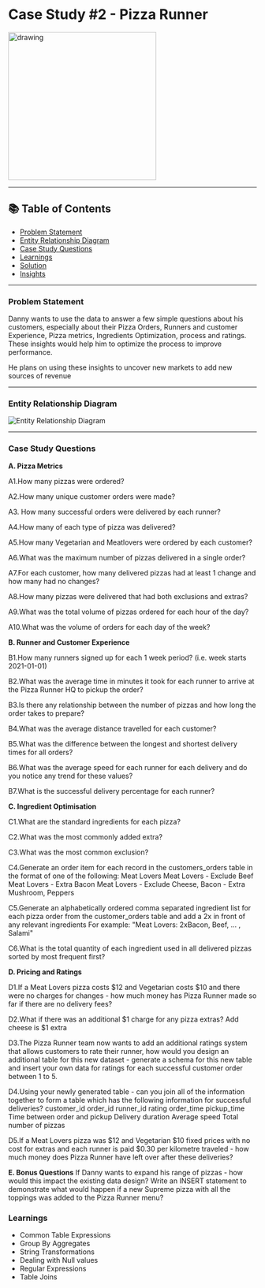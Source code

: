 
# Case Study #2 - Pizza Runner
<img src="https://user-images.githubusercontent.com/11831222/225146006-167e34a4-0389-4410-bcc4-1951cd68099e.png" alt="drawing" style="width:300px;"/>

______________________________________________________________________________________________________________________________________________________


## 📚 Table of Contents
- [Problem Statement](https://github.com/thanujapolani/8-Week-SQL-Challenge/edit/main/Week2%20-%20Pizza%20Runner/README.md#problem-statement)
- [Entity Relationship Diagram](https://github.com/thanujapolani/8-Week-SQL-Challenge/edit/main/Week2%20-%20Pizza%20Runner/README.md#entity-relationship-diagram)
- [Case Study Questions](https://github.com/thanujapolani/8-Week-SQL-Challenge/edit/main/Week2%20-%20Pizza%20Runner/README.md#case-study-questions)
- [Learnings](https://github.com/thanujapolani/8-Week-SQL-Challenge/edit/main/Week2%20-%20Pizza%20Runner/README.md#learnings)
- [Solution]()
- [Insights]()

_______________________________________________________________________________________________________________________________________________________

### Problem Statement
Danny wants to use the data to answer a few simple questions about his customers, especially about their Pizza Orders, Runners and customer Experience, Pizza metrics, Ingredients Optimization, process and ratings. These insights would help him to optimize the process to improve performance.

He plans on using these insights to uncover new markets to add new sources of revenue

_______________________________________________________________________________________________________________________________________

### Entity Relationship Diagram
![Entity Relationship Diagram](https://user-images.githubusercontent.com/11831222/225155191-6d77a01b-64e6-42c6-b928-7709997578a2.png)
__________________________________________________________________________________________________________________
 
### Case Study Questions
**A. Pizza Metrics**

A1.How many pizzas were ordered?  

A2.How many unique customer orders were made?  

A3. How many successful orders were delivered by each runner?  

A4.How many of each type of pizza was delivered?  

A5.How many Vegetarian and Meatlovers were ordered by each customer?  

A6.What was the maximum number of pizzas delivered in a single order?  

A7.For each customer, how many delivered pizzas had at least 1 change and how many had no changes?  

A8.How many pizzas were delivered that had both exclusions and extras?  

A9.What was the total volume of pizzas ordered for each hour of the day?  

A10.What was the volume of orders for each day of the week?

**B. Runner and Customer Experience**  

B1.How many runners signed up for each 1 week period? (i.e. week starts 2021-01-01)  

B2.What was the average time in minutes it took for each runner to arrive at the Pizza Runner HQ to pickup the order?  

B3.Is there any relationship between the number of pizzas and how long the order takes to prepare?  

B4.What was the average distance travelled for each customer?  

B5.What was the difference between the longest and shortest delivery times for all orders?  

B6.What was the average speed for each runner for each delivery and do you notice any trend for these values?  

B7.What is the successful delivery percentage for each runner?

**C. Ingredient Optimisation**  

C1.What are the standard ingredients for each pizza?  

C2.What was the most commonly added extra?  

C3.What was the most common exclusion?  

C4.Generate an order item for each record in the customers_orders table in the format of one of the following:
  Meat Lovers
  Meat Lovers - Exclude Beef
  Meat Lovers - Extra Bacon
  Meat Lovers - Exclude Cheese, Bacon - Extra Mushroom, Peppers  
  
C5.Generate an alphabetically ordered comma separated ingredient list for each pizza order from the customer_orders table and add a 2x in front of any relevant ingredients
  For example: "Meat Lovers: 2xBacon, Beef, ... , Salami"  
  
C6.What is the total quantity of each ingredient used in all delivered pizzas sorted by most frequent first?

**D. Pricing and Ratings**  

D1.If a Meat Lovers pizza costs $12 and Vegetarian costs $10 and there were no charges for changes - how much money has Pizza Runner made so far if there are no delivery fees?  

D2.What if there was an additional $1 charge for any pizza extras?
  Add cheese is $1 extra  
  
D3.The Pizza Runner team now wants to add an additional ratings system that allows customers to rate their runner, how would you design an additional table for this new dataset - generate a schema for this new table and insert your own data for ratings for each successful customer order between 1 to 5.  

D4.Using your newly generated table - can you join all of the information together to form a table which has the following information for successful deliveries?
  customer_id
  order_id
  runner_id
  rating
  order_time
  pickup_time
  Time between order and pickup
  Delivery duration
  Average speed
  Total number of pizzas  
  
D5.If a Meat Lovers pizza was $12 and Vegetarian $10 fixed prices with no cost for extras and each runner is paid $0.30 per kilometre traveled - how much money does Pizza Runner have left over after these deliveries?  


**E. Bonus Questions**
If Danny wants to expand his range of pizzas - how would this impact the existing data design? Write an INSERT statement to demonstrate what would happen if a new Supreme pizza with all the toppings was added to the Pizza Runner menu?

### **Learnings**
- Common Table Expressions
- Group By Aggregates
- String Transformations
- Dealing with Null values
- Regular Expressions
- Table Joins
